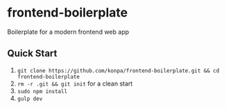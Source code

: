 # frontend-boilerplate
Boilerplate for a modern frontend web app

## Quick Start
1. `git clone https://github.com/konpa/frontend-boilerplate.git && cd frontend-boilerplate`
2. `rm -r .git && git init` for a clean start
3. `sudo npm install`
4. `gulp dev`

